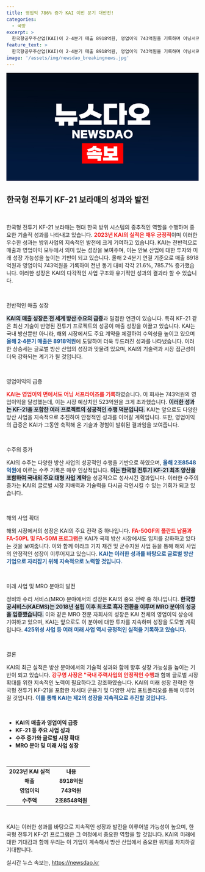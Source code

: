 ```yaml
---
title: 영업익 786% 증가 KAI 이번 분기 대반전!
categories:
  - 국방
excerpt: >
  한국항공우주산업(KAI)이 2·4분기 매출 8918억원, 영업이익 743억원을 기록하며 어닝서프라이즈를 달성했습니다! KF-21과 미래사업의 호조로 실적이 급증한 KAI, 향후 성장 가능성이 기대됩니다. 클릭 유도!
feature_text: >
  한국항공우주산업(KAI)이 2·4분기 매출 8918억원, 영업이익 743억원을 기록하며 어닝서프라이즈를 달성했습니다! KF-21과 미래사업의 호조로 실적이 급증한 KAI, 향후 성장 가능성이 기대됩니다. 클릭 유도!
image: '/assets/img/newsdao_breakingnews.jpg'
---
```


<p><img src="/assets/img/newsdao_breakingnews.jpg" alt="flaretime 속보" /></p>

<h2 data-ke-size="size26">한국형 전투기 KF-21 보라매의 성과와 발전</h2>

<p data-ke-size="size16">&nbsp;</p>

<p>한국형 전투기 KF-21 보라매는 현대 한국 방위 시스템의 중추적인 역할을 수행하며 중요한 기술적 성과를 나타내고 있습니다. <b><span style="color: #ee2323;">2023년 KAI의 실적은 매우 긍정적</span></b>이며 이러한 우수한 성과는 방위사업의 지속적인 발전에 크게 기여하고 있습니다. KAI는 전반적으로 매출과 영업이익 모두에서 의미 있는 성장을 보여주며, 이는 안보 산업에 대한 투자와 미래 성장 가능성을 높이는 기반이 되고 있습니다. 올해 2·4분기 연결 기준으로 매출 8918억원과 영업이익 743억원을 기록하여 전년 동기 대비 각각 21.6%, 785.7% 증가했습니다. 이러한 성장은 KAI의 다각적인 사업 구조와 유기적인 성과의 결과라 할 수 있습니다.</p>

<p data-ke-size="size16">&nbsp;</p>

<p>전반적인 매출 성장</p>

<p><b><span style="background-color: #21538527;">KAI의 매출 성장은 전 세계 방산 수요의 급증</span></b>과 밀접한 연관이 있습니다. 특히 KF-21 같은 최신 기술이 반영된 전투기 프로젝트의 성공이 매출 성장을 이끌고 있습니다. KAI는 국내 방산뿐만 아니라, 해외 시장에서도 주요 계약을 체결하여 수익성을 높이고 있으며 <b><span style="color: #1a5490;">올해 2·4분기 매출은 8918억원</span></b>에 도달하여 더욱 두드러진 성과를 나타냈습니다. 이러한 상승세는 글로벌 방산 산업의 성장과 맞물려 있으며, KAI의 기술력과 시장 접근성이 더욱 강화되는 계기가 될 것입니다.</p>

<p data-ke-size="size16">&nbsp;</p>

<p>영업이익의 급증</p>

<p><b><span style="color: #ee2323;">KAI는 영업이익 면에서도 어닝 서프라이즈를 기록</span></b>하였습니다. 이 회사는 743억원의 영업이익을 달성했는데, 이는 시장 예상치인 523억원을 크게 초과했습니다. <b><span style="background-color: #21538527;">이러한 성과는 KF-21을 포함한 여러 프로젝트의 성공적인 수행 덕분입니다.</span></b> KAI는 앞으로도 다양한 방산 사업을 지속적으로 추진하여 안정적인 성과를 이어갈 계획입니다. 또한, 영업이익의 급증은 KAI가 그동안 축적해 온 기술과 경험이 발휘된 결과임을 보여줍니다.</p>

<p data-ke-size="size16">&nbsp;</p>

<p>수주의 증가</p>

<p>KAI의 수주는 다양한 방산 사업의 성공적인 수행을 기반으로 하였으며, <b><span style="color: #1a5490;">올해 2조8548억원</span></b>에 이르는 수주 기록은 매우 인상적입니다. <b><span style="background-color: #21538527;">이는 한국형 전투기 KF-21 최초 양산을 포함하여 국내외 주요 대형 사업 계약</span></b>을 성공적으로 성사시킨 결과입니다. 이러한 수주의 증가는 KAI의 글로벌 시장 지배력과 기술력을 다시금 각인시킬 수 있는 기회가 되고 있습니다.</p>

<p data-ke-size="size16">&nbsp;</p>

<p>해외 사업 확대</p>

<p>해외 시장에서의 성장은 KAI의 주요 전략 중 하나입니다. <b><span style="color: #ee2323;">FA-50GF의 폴란드 납품과 FA-50PL 및 FA-50M 프로그램</span></b>은 KAI가 국제 방산 시장에서도 입지를 강화하고 있다는 것을 보여줍니다. 이와 함께 이라크 기지 재건 및 군수지원 사업 등을 통해 해외 사업의 안정적인 성장이 이루어지고 있습니다. <b><span style="color: #1a5490;">KAI는 이러한 성과를 바탕으로 글로벌 방산 기업으로 자리잡기 위해 지속적으로 노력할 것입니다.</span></b></p>

<p data-ke-size="size16">&nbsp;</p>

<p>미래 사업 및 MRO 분야의 발전</p>

<p>정비와 수리 서비스(MRO) 분야에서의 성장은 KAI의 중요 전략 중 하나입니다. <b><span style="background-color: #21538527;">한국항공서비스(KAEMS)는 2018년 설립 이후 최초로 흑자 전환을 이루며 MRO 분야의 성공을 입증했습니다.</span></b> 이와 같은 MRO 전문 자회사의 성장은 KAI 전체의 영업이익 상승에 기여하고 있으며, KAI는 앞으로도 이 분야에 대한 투자를 지속하며 성장을 도모할 계획입니다. <b><span style="color: #1a5490;">425위성 사업 등 여러 미래 사업 역시 긍정적인 실적을 기록하고 있습니다.</span></b></p>

<p data-ke-size="size16">&nbsp;</p>

<p>결론</p>

<p>KAI의 최근 실적은 방산 분야에서의 기술적 성과와 함께 향후 성장 가능성을 높이는 기반이 되고 있습니다. <b><span style="color: #ee2323;">강구영 사장은 "국내 주력사업의 안정적인 수행</span></b>과 함께 글로벌 시장 확대를 위한 지속적인 노력이 필요하다고 강조하였습니다. KAI의 미래 성장 전략은 한국형 전투기 KF-21을 포함한 차세대 군용기 및 다양한 사업 포트폴리오를 통해 이루어질 것입니다. <b><span style="color: #1a5490;">이를 통해 KAI는 제2의 성장을 지속적으로 추진할 것입니다.</span></b></p>

<p data-ke-size="size16">&nbsp;</p>

<ul>
  <li><b>KAI의 매출과 영업이익 급증</b></li>
  <li><b>KF-21 등 주요 사업 성과</b></li>
  <li><b>수주 증가와 글로벌 시장 확대</b></li>
  <li><b>MRO 분야 및 미래 사업 성장</b></li>
</ul>

<p data-ke-size="size16">&nbsp;</p>

<table>
  <tr>
    <td style="text-align: center; height: 17px;"><b>2023년 KAI 실적</b></td>
    <td style="text-align: center; height: 17px;"><b>내용</b></td>
  </tr>
  <tr>
    <td style="text-align: center; height: 17px;"><b>매출</b></td>
    <td style="text-align: center; height: 17px;"><b>8918억원</b></td>
  </tr>
  <tr>
    <td style="text-align: center; height: 17px;"><b>영업이익</b></td>
    <td style="text-align: center; height: 17px;"><b>743억원</b></td>
  </tr>
  <tr>
    <td style="text-align: center; height: 17px;"><b>수주액</b></td>
    <td style="text-align: center; height: 17px;"><b>2조8548억원</b></td>
  </tr>
</table>

<p data-ke-size="size16">&nbsp;</p>

<p>KAI는 이러한 성과를 바탕으로 지속적인 성장과 발전을 이루어낼 가능성이 높으며, 한국형 전투기 KF-21 프로그램은 그 여정에서 중요한 역할을 할 것입니다. KAI의 미래에 대한 기대감과 함께 우리는 이 기업이 계속해서 방산 산업에서 중요한 위치를 차지하길 기대합니다.</p>
실시간 뉴스 속보는, <a href="https://newsdao.kr" rel="dofollow">https://newsdao.kr</a>


